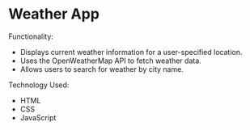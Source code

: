 # Weather App

Functionality:
- Displays current weather information for a user-specified location.
- Uses the OpenWeatherMap API to fetch weather data.
- Allows users to search for weather by city name.

Technology Used:
  - HTML
  - CSS
  - JavaScript
